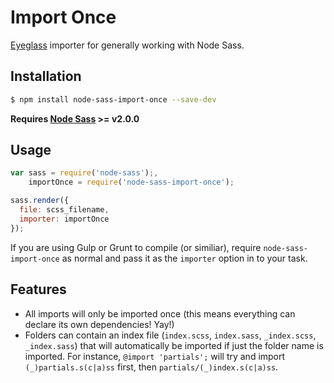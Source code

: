 # Import Once

[Eyeglass](https://github.com/sass-eyeglass/eyeglass) importer for generally working with Node Sass.

## Installation

```bash
$ npm install node-sass-import-once --save-dev
```

**Requires [Node Sass](https://github.com/sass/node-sass) >= v2.0.0**

## Usage

```javascript
var sass = require('node-sass');,
    importOnce = require('node-sass-import-once');

sass.render({
  file: scss_filename,
  importer: importOnce
});
```

If you are using Gulp or Grunt to compile (or similiar), require `node-sass-import-once` as normal and pass it as the `importer` option in to your task.

## Features

* All imports will only be imported once (this means everything can declare its own dependencies! Yay!)
* Folders can contain an index file (`index.scss`, `index.sass`, `_index.scss`, `_index.sass`) that will automatically be imported if just the folder name is imported. For instance, `@import 'partials';` will try and import `(_)partials.s(c|a)ss` first, then `partials/(_)index.s(c|a)ss`.
